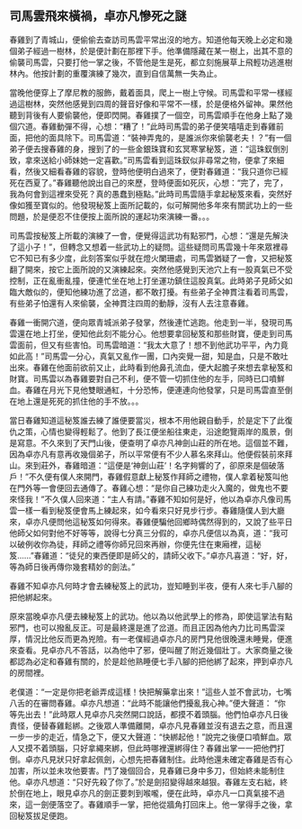 司馬雲飛來橫禍，卓亦凡慘死之謎
------------------------------

春雞到了青城山，便偷偷去查訪司馬雲平常出沒的地方。知道他每天晚上必定和幾個弟子經過一樹林，於是便計劃在那裡下手。他準備隱藏在某一樹上，出其不意的偷襲司馬雲，只要打他一掌之後，不管他是生是死，都立刻施展草上飛輕功逃進樹林內。他按計劃的重覆演練了幾次，直到自信萬無一失為止。

當晚他便穿上了摩尼教的服飾，戴着面具，爬上一樹上守候。司馬雲和平常一樣經過這樹林，突然他感覺到四周的聲音好像和平常不一樣，於是便格外留神。果然他聽到背後有人要偷襲他，便即閃開。春雞撲了一個空，司馬雲順手在他身上點了幾個穴道。春雞動彈不得，心想：“糟了！”此時司馬雲的弟子便笑嘻嘻走到春雞前面，把他的面具除下。司馬雲道：“裝神弄鬼的，是誰派你來偷襲老夫！？”有一個弟子便去搜春雞的身，搜到了的一些金銀珠寶和玄冥寒掌秘笈，道：“這珠釵倒別致，拿來送給小師妹她一定喜歡。”司馬雲看到這珠釵似非尋常之物，便拿了來細看，然後又細看春雞的容貌，登時他便明白過來了，便對春雞道：“我只道你已經死在西夏了。”春雞聽他說出自己的來歷，登時便面如死灰，心想：“完了，完了，我為何會到這裡來受死？真的愚蠢到極點。”此時司馬雲隨手拿起秘笈來看，突然好像如獲至寶似的。他發現秘笈上面所記載的，似可解開他多年來有關武功上的一些問題，於是便忍不住便按上面所說的運起功來演練一番。。。

司馬雲按秘笈上所載的演練了一會，便覺得這武功有點邪門，心想：“還是先解決了這小子！”，但轉念又想着一些武功上的疑問。這些疑問司馬雲幾十年來眾裡尋它不知已有多少度，此刻答案似乎就在燈火闌珊處，司馬雲猶疑了一會，又把秘笈翻了開來，按它上面所說的又演練起來。突然他感覺到天池穴上有一股真氣已不受控制，正在亂衝亂撞，便連忙坐在地上打坐運功鎮住這股真氣。此時弟子見師父如臨大敵似的，便知他練功進了岔道，都不敢打擾。有些弟子全神貫注看着司馬雲，有些弟子怕還有人來偷襲，全神貫注四周的動靜，沒有人去注意春雞。

春雞一衝開穴道，便向眾青城派弟子發掌，然後連忙逃跑。他走到一半，發現司馬雲還在地上打坐，便知他此刻不能分心。他想要拿回秘笈和那些財寶，便走到司馬雲面前，但又有些害怕。司馬雲暗道：“我太大意了！想不到他武功平平，內力竟如此高！”司馬雲一分心，真氣又亂作一團，口內突覺一甜，知是血，只是不敢吐出來。春雞在他面前欲前又止，此時看到他鼻孔流血，便大起膽子來想去拿秘笈和財寶。司馬雲以為春雞要對自己不利，便不管一切抓住他的左手，同時已口噴鮮血。春雞在月光下見他雙眼通紅，十分恐怖，便連連向他發掌，只是司馬雲直至倒在地上還是死死的抓住他的手不放。。。


當日春雞知道這秘笈誰去練了誰便要當災，根本不用他親自動手，於是定下了此復仇之策，心情也變得輕鬆了。他到了長江便坐船往東走，沿途飽覽兩岸的風景，倒是寫意。不久來到了天門山後，便查明了卓亦凡神劍山莊的所在地。這個並不難，因為卓亦凡有意再收幾個弟子，所以平常便有不少人慕名來拜山。他便假裝前來拜山。來到莊外，春雞暗道：“這便是‘神劍山莊’！名字夠響的了，卻原來是個破落戶！”不久便有僕人來開門，春雞假意獻上秘笈作拜師之禮物，僕人拿着秘笈叫他在門外等一會便回去通傳了。春雞心想：“是你自己練功走火入魔的，做鬼也不要來怪我！”不久僕人回來道：“主人有請。”春雞不知如何是好，他以為卓亦凡像司馬雲一樣一看到秘笈便會馬上練起來，如今看來只好見步行步。春雞隨僕人到大廳來，卓亦凡便問他這秘笈如何得來。春雞便騙他回鄉時偶然得到的，又說了些平日他師父如何對他不好等等，說得七分真三分假的，卓亦凡便信以為真，道：“我可以破例收你為徒，拜師之禮等你師兄回來再辦，你便先住在東廂裡，這秘笈......”春雞道：“徒兒的東西便即是師父的，請師父收下。”卓亦凡喜道：“好，好，等為師日後再傳你幾套精妙的劍法。”

春雞不知卓亦凡何時才會去練秘笈上的武功，豈知睡到半夜，便有人來七手八腳的把他綁起來。

原來當晚卓亦凡便去練秘笈上的武功。他以為以他武學上的修為，即使這掌法有點邪門，也可以撥亂反正。可是最終還是進了岔道。而且正因為他內力比司馬雲深厚，情況比他反而更為兇險。有一老僕經過卓亦凡的房門見他很晚還未睡覺，便進來查看。見卓亦凡不答話，以為他中了邪，便叫醒了附近幾個壯丁。大家商量之後都認為必定和春雞有關的，於是趁他熟睡便七手八腳的把他綁了起來，押到卓亦凡的房間裡。

老僕道：“一定是你把老爺弄成這樣！快把解藥拿出來！”這些人並不會武功，七嘴八舌的在審問春雞。卓亦凡想道：“此時不能讓他們擾亂我心神。”便大聲道： “你等先出去！”此時眾人見卓亦凡突然開口說話，都摸不着頭腦。他們怕卓亦凡日後責怪，便替春雞鬆綁。之後眾人準備離開，卓亦凡見春雞並沒有退去之意，而且還一步一步的走近，情急之下，便又大聲道：“快綁起他！”說完之後便口噴鮮血。眾人又摸不着頭腦，只好拿繩來綁，但此時哪裡還綁得住？春雞出掌一一把他們打倒。卓亦凡見狀只好拿起佩劍，心想先把春雞制住。此時他還未確定春雞是否有心加害，所以並未攻他要害。鬥了幾個回合，見春雞已身中多刀，但始終未能制住他。卓亦凡想道：“只好先殺了你了。”於是劍招變得越來越狠。春雞左支右絀，終於倒在地上，眼見卓亦凡的劍正要刺到喉嚨，便在此時，卓亦凡一口真氣接不過來，這一劍便落空了。春雞順手一掌，把他從牆角打回床上。他一掌得手之後，拿回秘笈拔足便跑。
